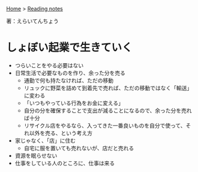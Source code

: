 <style>section h1 { color: #069; }</style>

[Home](/) > [Reading notes](/reading_notes/)

著：えらいてんちょう

しょぼい起業で生きていく
===

* つらいことをやる必要はない
* 日常生活で必要なものを作り、余った分を売る
	* 通勤で何も持たなければ、ただの移動
	* リュックに野菜を詰めて到着先で売れば、ただの移動ではなく「輸送」に変わる
	* 「いつもやっている行為をお金に変える」
	* 自分の分を確保することで支出が減ることになるので、余った分を売れば十分
	* リサイクル店をやるなら、入ってきた一番良いものを自分で使って、それ以外を売る、という考え方
* 家じゃなく、「店」に住む
	* 自宅に服を置いても売れないが、店だと売れる
* 資源を眠らせない
* 仕事をしている人のところに、仕事は来る
